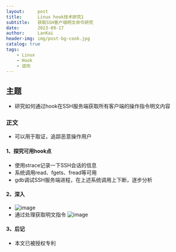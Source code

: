 ```yaml
---
layout:     post
title:      Linux hook技术研究1
subtitle:   获取SSH客户端明文命令研究
date:       2023-09-17
author:     LanKai
header-img: img/post-bg-cook.jpg
catalog: true
tags:
    - Linux
    - Hook
    - 逆向
---
```


## 主题
- 研究如何通过hook在SSH服务端获取所有客户端的操作指令明文内容

### 正文
- 可以用于取证，追踪恶意操作用户
  
#### 1、探究可用hook点
- 使用strace记录一下SSH会话的信息
- 系统调用read、fgets、fread等可用
- gdb调试SSH服务端进程，在上述系统调用上下断，逐步分析

#### 2、深入
-  ![image](https://github.com/Unr0i/Unr0i.github.io/assets/63570231/b6314f5b-7396-4578-b2f3-6b98cf96ef04)
-  通过处理获取明文指令
   ![image](https://github.com/Unr0i/Unr0i.github.io/assets/63570231/a9bde098-8352-4aa4-b621-fffaceac6fff)

#### 3、后记
- 本文已被授权专利
